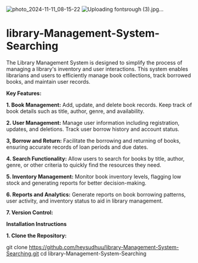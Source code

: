 ![photo_2024-11-11_08-15-22](https://github.com/user-attachments/assets/f39aed4d-a682-474d-a821-e09c036afeed)
![Uploading fontsrough (3).jpg…]()

# library-Management-System-Searching
The Library Management System is designed to simplify the process of managing a library's inventory and user interactions. This system enables librarians and users to efficiently manage book collections, track borrowed books, and maintain user records.

**Key Features:**


**1. Book Management:** Add, update, and delete book records. Keep track of book details such as title, author, genre, and availability.

**2. User Management:** Manage user information including registration, updates, and deletions. Track user borrow history and account status.

**3, Borrow and Return:** Facilitate the borrowing and returning of books, ensuring accurate records of loan periods and due dates.

**4. Search Functionality:** Allow users to search for books by title, author, genre, or other criteria to quickly find the resources they need.

**5. Inventory Management:** Monitor book inventory levels, flagging low stock and generating reports for better decision-making.

**6. Reports and Analytics:** Generate reports on book borrowing patterns, user activity, and inventory status to aid in library management.

**7. Version Control:** 

**Installation Instructions**

**1. Clone the Repository:**

git clone https://github.com/heysudhuu/library-Management-System-Searching.git
cd library-Management-System-Searching


